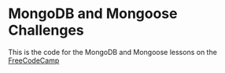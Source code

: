 # MongoDB and Mongoose Challenges

This is the code for the MongoDB and Mongoose lessons on the [FreeCodeCamp](https://www.freecodecamp.org/learn/apis-and-microservices/mongodb-and-mongoose/)
